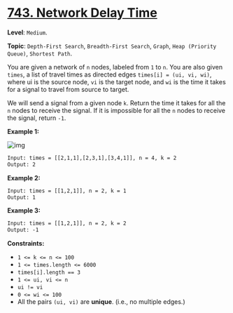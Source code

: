 # [743. Network Delay Time](https://leetcode.com/problems/network-delay-time/)

**Level**: `Medium`.

**Topic**: `Depth-First Search`, `Breadth-First Search`, `Graph`, `Heap (Priority Queue)`, `Shortest Path`.

You are given a network of `n` nodes, labeled from `1` to `n`. You are also given `times`, a list of travel times as directed edges `times[i] = (ui, vi, wi)`, where ui is the source node, `vi` is the target node, and `wi` is the time it takes for a signal to travel from source to target.

We will send a signal from a given node `k`. Return the time it takes for all the `n` nodes to receive the signal. If it is impossible for all the `n` nodes to receive the signal, return `-1`.

**Example 1:**

![img](https://assets.leetcode.com/uploads/2019/05/23/931_example_1.png)

```txt
Input: times = [[2,1,1],[2,3,1],[3,4,1]], n = 4, k = 2
Output: 2
```

**Example 2:**

```txt
Input: times = [[1,2,1]], n = 2, k = 1
Output: 1
```

**Example 3:**

```txt
Input: times = [[1,2,1]], n = 2, k = 2
Output: -1
```

**Constraints:**

- `1 <= k <= n <= 100`
- `1 <= times.length <= 6000`
- `times[i].length == 3`
- `1 <= ui, vi <= n`
- `ui != vi`
- `0 <= wi <= 100`
- All the pairs `(ui, vi)` are **unique**. (i.e., no multiple edges.)
